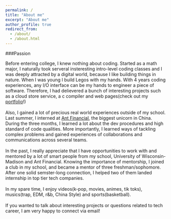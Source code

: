 ```yaml
---
permalink: /
title: "About me"
excerpt: "About me"
author_profile: true
redirect_from: 
  - /about/
  - /about.html
---
```


###Passion

  Before entering college, I knew nothing about coding. Started as a math major, I naturally took serveral insteresting intro-level coding classes and I was deeply attracted by a digital world, because I like building things in nature. When I was young  I build Legos with my hands. With 4 years coding experiences, any I/O interface can be my hands to engineer a piece of software. Therefore, I had delievered a bunch of interesting projects such as a cloud store service, a c compiler and web pages(check out my [portfolio](https://yanzheng1998.github.io/portfolio/)!)<br/><br/>
  Also, I gained a lot of precious real world experiences outside of my school. Last summer, I interned at [Ant Financial](https://yanzheng1998.github.io/portfolio/portfolio-1/), the biggest unicorn in China. During the three months, I learned a lot about the dev procedures and high standard of code qualities. More importantly, I learned ways of tackling complex problems and gained experiences of collaborations and communications across several teams.<br/><br/> 
  In the past, I really appreciate that I have opportunities to work with and mentored by a lot of smart people from my school, University of Wisconsin-Madison and Ant Financial. Knowing the importance of mentorship, I joined a club in my school, and became a mentor of three freshman/sophomore. After one solid semster-long connection, I helped two of them landed internship in top tier tech companies.<br/><br/>
  In my spare time, I enjoy videos(k-pop, movies, animes, tik toks), musics(trap, EDM, r&b, China Style) and sports(basketball).<br/><br/>
  If you wanted to talk about interesting projects or questions related to tech career, I am very happy to connect via email!

